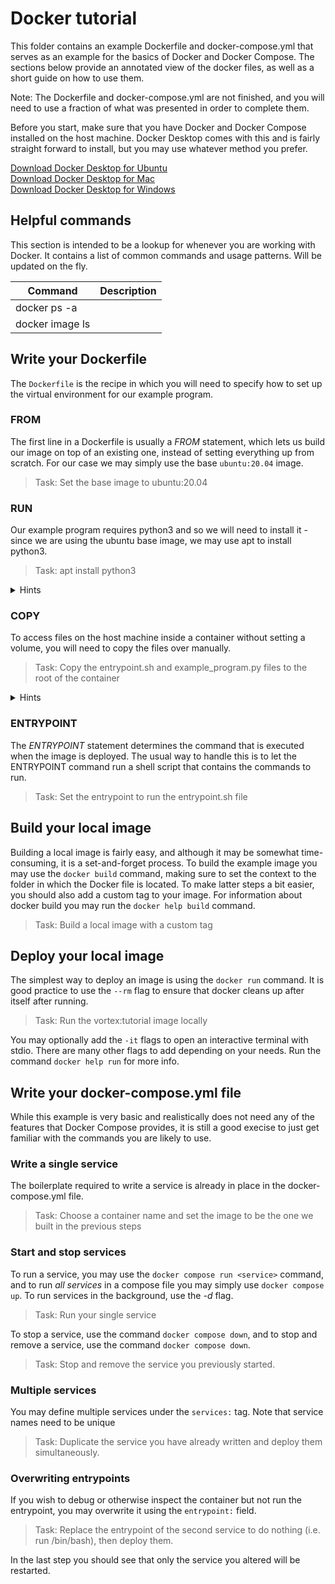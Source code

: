 # Docker tutorial
This folder contains an example Dockerfile and docker-compose.yml that serves as an example for the basics of Docker and Docker Compose. The sections below provide an annotated view of the docker files, as well as a short guide on how to use them.

Note: The Dockerfile and docker-compose.yml are not finished, and you will need to use a fraction of what was presented in order to complete them.

Before you start, make sure that you have Docker and Docker Compose installed on the host machine. Docker Desktop comes with this and is fairly straight forward to install, but you may use whatever method you prefer.
 
[Download Docker Desktop for Ubuntu](https://docs.docker.com/desktop/install/ubuntu/)  
[Download Docker Desktop for Mac](https://docs.docker.com/desktop/install/mac-install/)  
[Download Docker Desktop for Windows](https://docs.docker.com/desktop/install/windows-install/)


## Helpful commands
This section is intended to be a lookup for whenever you are working with Docker. It contains a list of common commands and usage patterns. Will be updated on the fly.

| **Command** |  **Description**  |
|-------------|-------------------|
| docker ps -a |   |
| docker image ls |   |

## Write your Dockerfile
The `Dockerfile` is the recipe in which you will need to specify how to set up the virtual environment for our example program. 

### FROM
The first line in a Dockerfile is usually a *FROM* statement, which lets us build our image  on top of an existing one, instead of setting everything up from scratch. For our case we may simply use the base `ubuntu:20.04` image.


> Task: Set the base image to ubuntu:20.04


### RUN
Our example program requires python3 and so we will need to install it - since we are using the ubuntu base image, we may use apt to install python3.

> Task: apt install python3

<details>
  <summary>Hints</summary>

* You will likely need to apt update and apt install in the same RUN  

* The Dockerfile build step should be automated, but apt install python3 will ask you to enter Y/n. How can you automate this?  
</details>


### COPY
To access files on the host machine inside a container without setting a volume, you will need to copy the files over manually.

> Task: Copy the entrypoint.sh and example_program.py files to the root of the container

<details>
  <summary>Hints</summary>

* pwd will point to the "context" of the Dockerfile when building. (What is a context?)
</details>

### ENTRYPOINT
The *ENTRYPOINT* statement determines the command that is executed when the image is deployed. The usual way to handle this is to let the ENTRYPOINT command run a shell script that contains the commands to run.

> Task: Set the entrypoint to run the entrypoint.sh file

## Build your local image
Building a local image is fairly easy, and although it may be somewhat time-consuming, it is a set-and-forget process. To build the example image you may use the `docker build` command, making sure to set the context to the folder in which the Docker file is located. To make latter steps a bit easier, you should also add a custom tag to your image. For information about docker build you may run the ```docker help build``` command.

> Task: Build a local image with a custom tag

## Deploy your local image
The simplest way to deploy an image is using the `docker run` command. It is good practice to use the `--rm` flag to ensure that docker cleans up after itself after running.

> Task: Run the vortex:tutorial image locally

You may optionally add the `-it` flags to open an interactive terminal with stdio. There are many other flags to add depending on your needs. Run the command ```docker help run``` for more info.
 
## Write your docker-compose.yml file
While this example is very basic and realistically does not need any of the features that Docker Compose provides, it is still a good execise to just get familiar with the commands you are likely to use.

### Write a single service
The boilerplate required to write a service is already in place in the docker-compose.yml file.

> Task: Choose a container name and set the image to be the one we built in the previous steps

### Start and stop services
To run a service, you may use the ```docker compose run <service>``` command, and to run *all services* in a compose file you may simply use ```docker compose up```. To run services in the background, use the *-d* flag.

> Task: Run your single service

To stop a service, use the command ```docker compose down```, and to stop and remove a service, use the command ```docker compose down```.

> Task: Stop and remove the service you previously started.

### Multiple services
You may define multiple services under the `services:` tag. Note that service names need to be unique 

> Task: Duplicate the service you have already written and deploy them simultaneously. 


### Overwriting entrypoints
If you wish to debug or otherwise inspect the container but not run the entrypoint, you may overwrite it using the `entrypoint:` field.

> Task: Replace the entrypoint of the second service to do nothing (i.e. run /bin/bash), then deploy them.

In the last step you should see that only the service you altered will be restarted.